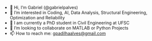 - 👋 Hi, I’m Gabriel (@gabrielpalves)
- 👀 I’m interested in Coding, AI, Data Analysis, Structural Engineering, Optimization and Reliability
- 🌱 I am currently a PhD student in Civil Engineering at UFSC
- 💞️ I’m looking to collaborate on MATLAB or Python Projects
- 📫 How to reach me: gpadilhaalves@gmail.com

<!---
gabrielpalves/gabrielpalves is a ✨ special ✨ repository because its `README.md` (this file) appears on your GitHub profile.
You can click the Preview link to take a look at your changes.
--->
